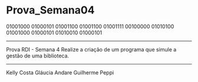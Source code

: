 # Prova_Semana04

01001000 01000101 01001100 01001100 01001111 00100000 01010100 01001000 01000101 01010010 01000101
                                                                          
-----------------------------------------------------------------------------

Prova RDI - Semana 4
Realize a criação de um programa que simule a gestão de uma biblioteca.

-----------------------------------------------------------------------------

Kelly Costa
Gláucia Andare
Guilherme Peppi
